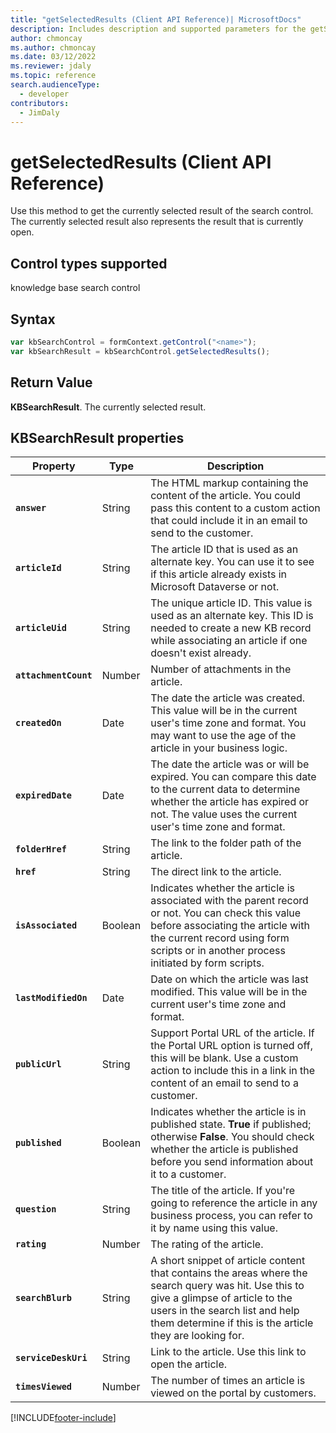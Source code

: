 ```yaml
---
title: "getSelectedResults (Client API Reference)| MicrosoftDocs"
description: Includes description and supported parameters for the getSelectedResults method.
author: chmoncay
ms.author: chmoncay
ms.date: 03/12/2022
ms.reviewer: jdaly
ms.topic: reference
search.audienceType: 
  - developer
contributors:
  - JimDaly
---
```

# getSelectedResults (Client API Reference)


Use this method to get the currently selected result of the search control. The currently selected result also represents the result that is currently open. 

## Control types supported

knowledge base search control

## Syntax

```JavaScript
var kbSearchControl = formContext.getControl("<name>");
var kbSearchResult = kbSearchControl.getSelectedResults();
```

## Return Value 

**KBSearchResult**. The currently selected result.

## KBSearchResult properties

| **Property**        | **Type** | **Description**  |
|---------------------|----------|------------------|
| **`answer`**          | String   | The HTML markup containing the content of the article. You could pass this content to a custom action that could include it in an email to send to the customer. |
| **`articleId`**       | String   | The article ID that is used as an alternate key. You can use it to see if this article already exists in Microsoft Dataverse or not.|
| **`articleUid`**      | String   | The unique article ID. This value is used as an alternate key. This ID is needed to create a new KB record while associating an article if one doesn't exist already. |
| **`attachmentCount`** | Number   | Number of attachments in the article. |
| **`createdOn`**       | Date     | The date the article was created. This value will be in the current user's time zone and format. You may want to use the age of the article in your business logic. |
| **`expiredDate`**     | Date     | The date the article was or will be expired. You can compare this date to the current data to determine whether the article has expired or not. The value uses the current user's time zone and format.|
| **`folderHref`**      | String   | The link to the folder path of the article.|
| **`href`**            | String   | The direct link to the article.|
| **`isAssociated`**    | Boolean  | Indicates whether the article is associated with the parent record or not. You can check this value before associating the article with the current record using form scripts or in another process initiated by form scripts. |
| **`lastModifiedOn`**  | Date     | Date on which the article was last modified. This value will be in the current user's time zone and format. |
| **`publicUrl`**       | String   | Support Portal URL of the article. If the Portal URL option is turned off, this will be blank. Use a custom action to include this in a link in the content of an email to send to a customer. |
| **`published`**       | Boolean  | Indicates whether the article is in published state. **True** if published; otherwise **False**. You should check whether the article is published before you send information about it to a customer. |
| **`question`**        | String   | The title of the article. If you're going to reference the article in any business process, you can refer to it by name using this value.  |
| **`rating`**          | Number   | The rating of the article.  |
| **`searchBlurb`**     | String   | A short snippet of article content that contains the areas where the search query was hit. Use this to give a glimpse of article to the users in the search list and help them determine if this is the article they are looking for. |
| **`serviceDeskUri`**  | String   | Link to the article. Use this link to open the article.   |
| **`timesViewed`**     | Number   | The number of times an article is viewed on the portal by customers.  |


[!INCLUDE[footer-include](../../../../../includes/footer-banner.md)]
